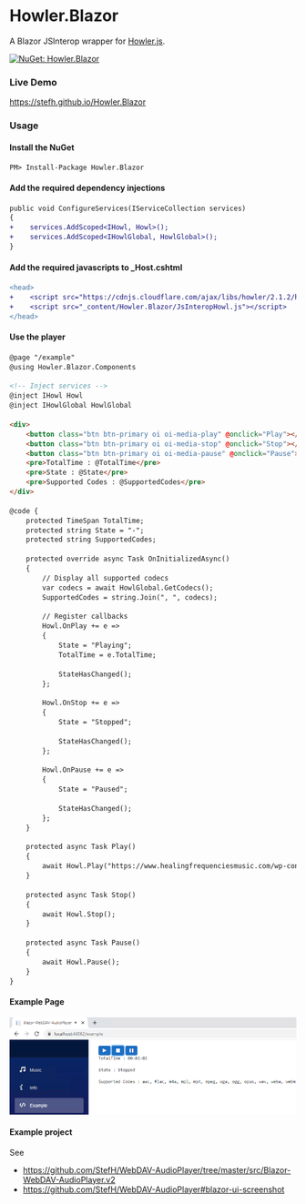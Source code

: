 ﻿# Howler.Blazor

A Blazor JSInterop wrapper for [Howler.js](https://howlerjs.com/).

[![NuGet: Howler.Blazor](https://img.shields.io/nuget/v/Howler.Blazor)](https://www.nuget.org/packages/Howler.Blazor)

### Live Demo
https://stefh.github.io/Howler.Blazor

### Usage

#### Install the NuGet

```
PM> Install-Package Howler.Blazor
```

#### Add the required dependency injections
``` diff
public void ConfigureServices(IServiceCollection services)
{
+    services.AddScoped<IHowl, Howl>();
+    services.AddScoped<IHowlGlobal, HowlGlobal>();
}
```

#### Add the required javascripts to _Host.cshtml
``` diff
<head>
+    <script src="https://cdnjs.cloudflare.com/ajax/libs/howler/2.1.2/howler.core.min.js" integrity="sha256-q2vnVvwrx3RbYXPyAwx7c2npmULQg2VdCXBoJ5+iigs=" crossorigin="anonymous"></script>
+    <script src="_content/Howler.Blazor/JsInteropHowl.js"></script>
</head>
```

#### Use the player
``` html
@page "/example"
@using Howler.Blazor.Components

<!-- Inject services -->
@inject IHowl Howl
@inject IHowlGlobal HowlGlobal

<div>
    <button class="btn btn-primary oi oi-media-play" @onclick="Play"></button>
    <button class="btn btn-primary oi oi-media-stop" @onclick="Stop"></button>
    <button class="btn btn-primary oi oi-media-pause" @onclick="Pause"></button>
    <pre>TotalTime : @TotalTime</pre>
    <pre>State : @State</pre>
    <pre>Supported Codes : @SupportedCodes</pre>
</div>

@code {
    protected TimeSpan TotalTime;
    protected string State = "-";
    protected string SupportedCodes;

    protected override async Task OnInitializedAsync()
    {
        // Display all supported codecs
        var codecs = await HowlGlobal.GetCodecs();
        SupportedCodes = string.Join(", ", codecs);

        // Register callbacks
        Howl.OnPlay += e =>
        {
            State = "Playing";
            TotalTime = e.TotalTime;

            StateHasChanged();
        };

        Howl.OnStop += e =>
        {
            State = "Stopped";

            StateHasChanged();
        };

        Howl.OnPause += e =>
        {
            State = "Paused";

            StateHasChanged();
        };
    }

    protected async Task Play()
    {
        await Howl.Play("https://www.healingfrequenciesmusic.com/wp-content/uploads/2015/03/Love-Abounds-Sample.mp3?_=1");
    }

    protected async Task Stop()
    {
        await Howl.Stop();
    }

    protected async Task Pause()
    {
        await Howl.Pause();
    }
}
```

#### Example Page
![Blazor-WebDAV-AudioPlayer](https://raw.githubusercontent.com/StefH/WebDAV-AudioPlayer/master/resources/example.png "example")


#### Example project
See
- https://github.com/StefH/WebDAV-AudioPlayer/tree/master/src/Blazor-WebDAV-AudioPlayer.v2
- https://github.com/StefH/WebDAV-AudioPlayer#blazor-ui-screenshot
